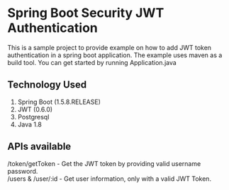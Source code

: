 # Spring Boot Security JWT Authentication

This is a sample project to provide example on how to add JWT token authentication in a spring boot application.
The example uses maven as a build tool. You can get started by running Application.java
 
## Technology Used
 1. Spring Boot (1.5.8.RELEASE)
 2. JWT (0.6.0)
 3. Postgresql
 4. Java 1.8
 
## APIs available
/token/getToken - Get the JWT token by providing valid username password.  
/users & /user/:id - Get user information, only with a valid JWT Token.
